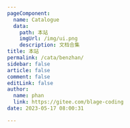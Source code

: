```yaml
---
pageComponent: 
  name: Catalogue
  data: 
    path: 本站
    imgUrl: /img/ui.png
    description: 文档合集
title: 本站
permalink: /cata/benzhan/
sidebar: false
article: false
comment: false
editLink: false
author: 
  name: phan
  link: https://gitee.com/blage-coding
date: 2023-05-17 08:00:31

---
```

